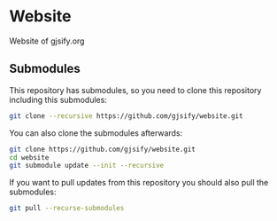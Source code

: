 # Website
Website of gjsify.org

## Submodules

This repository has submodules, so you need to clone this repository including this submodules:

```bash
git clone --recursive https://github.com/gjsify/website.git
```

You can also clone the submodules afterwards:

```bash
git clone https://github.com/gjsify/website.git
cd website
git submodule update --init --recursive
```

If you want to pull updates from this repository you should also pull the submodules:

```bash
git pull --recurse-submodules
```
